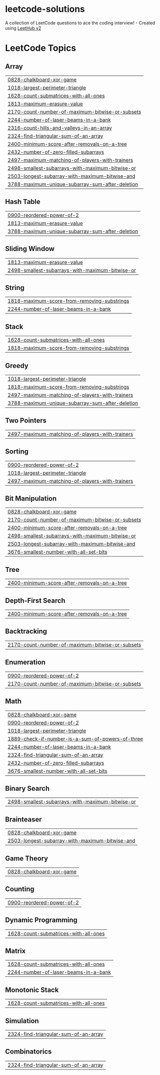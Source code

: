 # leetcode-solutions
A collection of LeetCode questions to ace the coding interview! - Created using [LeetHub v2](https://github.com/arunbhardwaj/LeetHub-2.0)

<!---LeetCode Topics Start-->
# LeetCode Topics
## Array
|  |
| ------- |
| [0828-chalkboard-xor-game](https://github.com/Racheli-shtrochlitz/leetcode-solutions/tree/master/0828-chalkboard-xor-game) |
| [1018-largest-perimeter-triangle](https://github.com/Racheli-shtrochlitz/leetcode-solutions/tree/master/1018-largest-perimeter-triangle) |
| [1628-count-submatrices-with-all-ones](https://github.com/Racheli-shtrochlitz/leetcode-solutions/tree/master/1628-count-submatrices-with-all-ones) |
| [1813-maximum-erasure-value](https://github.com/Racheli-shtrochlitz/leetcode-solutions/tree/master/1813-maximum-erasure-value) |
| [2170-count-number-of-maximum-bitwise-or-subsets](https://github.com/Racheli-shtrochlitz/leetcode-solutions/tree/master/2170-count-number-of-maximum-bitwise-or-subsets) |
| [2244-number-of-laser-beams-in-a-bank](https://github.com/Racheli-shtrochlitz/leetcode-solutions/tree/master/2244-number-of-laser-beams-in-a-bank) |
| [2316-count-hills-and-valleys-in-an-array](https://github.com/Racheli-shtrochlitz/leetcode-solutions/tree/master/2316-count-hills-and-valleys-in-an-array) |
| [2324-find-triangular-sum-of-an-array](https://github.com/Racheli-shtrochlitz/leetcode-solutions/tree/master/2324-find-triangular-sum-of-an-array) |
| [2400-minimum-score-after-removals-on-a-tree](https://github.com/Racheli-shtrochlitz/leetcode-solutions/tree/master/2400-minimum-score-after-removals-on-a-tree) |
| [2432-number-of-zero-filled-subarrays](https://github.com/Racheli-shtrochlitz/leetcode-solutions/tree/master/2432-number-of-zero-filled-subarrays) |
| [2497-maximum-matching-of-players-with-trainers](https://github.com/Racheli-shtrochlitz/leetcode-solutions/tree/master/2497-maximum-matching-of-players-with-trainers) |
| [2498-smallest-subarrays-with-maximum-bitwise-or](https://github.com/Racheli-shtrochlitz/leetcode-solutions/tree/master/2498-smallest-subarrays-with-maximum-bitwise-or) |
| [2503-longest-subarray-with-maximum-bitwise-and](https://github.com/Racheli-shtrochlitz/leetcode-solutions/tree/master/2503-longest-subarray-with-maximum-bitwise-and) |
| [3788-maximum-unique-subarray-sum-after-deletion](https://github.com/Racheli-shtrochlitz/leetcode-solutions/tree/master/3788-maximum-unique-subarray-sum-after-deletion) |
## Hash Table
|  |
| ------- |
| [0900-reordered-power-of-2](https://github.com/Racheli-shtrochlitz/leetcode-solutions/tree/master/0900-reordered-power-of-2) |
| [1813-maximum-erasure-value](https://github.com/Racheli-shtrochlitz/leetcode-solutions/tree/master/1813-maximum-erasure-value) |
| [3788-maximum-unique-subarray-sum-after-deletion](https://github.com/Racheli-shtrochlitz/leetcode-solutions/tree/master/3788-maximum-unique-subarray-sum-after-deletion) |
## Sliding Window
|  |
| ------- |
| [1813-maximum-erasure-value](https://github.com/Racheli-shtrochlitz/leetcode-solutions/tree/master/1813-maximum-erasure-value) |
| [2498-smallest-subarrays-with-maximum-bitwise-or](https://github.com/Racheli-shtrochlitz/leetcode-solutions/tree/master/2498-smallest-subarrays-with-maximum-bitwise-or) |
## String
|  |
| ------- |
| [1818-maximum-score-from-removing-substrings](https://github.com/Racheli-shtrochlitz/leetcode-solutions/tree/master/1818-maximum-score-from-removing-substrings) |
| [2244-number-of-laser-beams-in-a-bank](https://github.com/Racheli-shtrochlitz/leetcode-solutions/tree/master/2244-number-of-laser-beams-in-a-bank) |
## Stack
|  |
| ------- |
| [1628-count-submatrices-with-all-ones](https://github.com/Racheli-shtrochlitz/leetcode-solutions/tree/master/1628-count-submatrices-with-all-ones) |
| [1818-maximum-score-from-removing-substrings](https://github.com/Racheli-shtrochlitz/leetcode-solutions/tree/master/1818-maximum-score-from-removing-substrings) |
## Greedy
|  |
| ------- |
| [1018-largest-perimeter-triangle](https://github.com/Racheli-shtrochlitz/leetcode-solutions/tree/master/1018-largest-perimeter-triangle) |
| [1818-maximum-score-from-removing-substrings](https://github.com/Racheli-shtrochlitz/leetcode-solutions/tree/master/1818-maximum-score-from-removing-substrings) |
| [2497-maximum-matching-of-players-with-trainers](https://github.com/Racheli-shtrochlitz/leetcode-solutions/tree/master/2497-maximum-matching-of-players-with-trainers) |
| [3788-maximum-unique-subarray-sum-after-deletion](https://github.com/Racheli-shtrochlitz/leetcode-solutions/tree/master/3788-maximum-unique-subarray-sum-after-deletion) |
## Two Pointers
|  |
| ------- |
| [2497-maximum-matching-of-players-with-trainers](https://github.com/Racheli-shtrochlitz/leetcode-solutions/tree/master/2497-maximum-matching-of-players-with-trainers) |
## Sorting
|  |
| ------- |
| [0900-reordered-power-of-2](https://github.com/Racheli-shtrochlitz/leetcode-solutions/tree/master/0900-reordered-power-of-2) |
| [1018-largest-perimeter-triangle](https://github.com/Racheli-shtrochlitz/leetcode-solutions/tree/master/1018-largest-perimeter-triangle) |
| [2497-maximum-matching-of-players-with-trainers](https://github.com/Racheli-shtrochlitz/leetcode-solutions/tree/master/2497-maximum-matching-of-players-with-trainers) |
## Bit Manipulation
|  |
| ------- |
| [0828-chalkboard-xor-game](https://github.com/Racheli-shtrochlitz/leetcode-solutions/tree/master/0828-chalkboard-xor-game) |
| [2170-count-number-of-maximum-bitwise-or-subsets](https://github.com/Racheli-shtrochlitz/leetcode-solutions/tree/master/2170-count-number-of-maximum-bitwise-or-subsets) |
| [2400-minimum-score-after-removals-on-a-tree](https://github.com/Racheli-shtrochlitz/leetcode-solutions/tree/master/2400-minimum-score-after-removals-on-a-tree) |
| [2498-smallest-subarrays-with-maximum-bitwise-or](https://github.com/Racheli-shtrochlitz/leetcode-solutions/tree/master/2498-smallest-subarrays-with-maximum-bitwise-or) |
| [2503-longest-subarray-with-maximum-bitwise-and](https://github.com/Racheli-shtrochlitz/leetcode-solutions/tree/master/2503-longest-subarray-with-maximum-bitwise-and) |
| [3676-smallest-number-with-all-set-bits](https://github.com/Racheli-shtrochlitz/leetcode-solutions/tree/master/3676-smallest-number-with-all-set-bits) |
## Tree
|  |
| ------- |
| [2400-minimum-score-after-removals-on-a-tree](https://github.com/Racheli-shtrochlitz/leetcode-solutions/tree/master/2400-minimum-score-after-removals-on-a-tree) |
## Depth-First Search
|  |
| ------- |
| [2400-minimum-score-after-removals-on-a-tree](https://github.com/Racheli-shtrochlitz/leetcode-solutions/tree/master/2400-minimum-score-after-removals-on-a-tree) |
## Backtracking
|  |
| ------- |
| [2170-count-number-of-maximum-bitwise-or-subsets](https://github.com/Racheli-shtrochlitz/leetcode-solutions/tree/master/2170-count-number-of-maximum-bitwise-or-subsets) |
## Enumeration
|  |
| ------- |
| [0900-reordered-power-of-2](https://github.com/Racheli-shtrochlitz/leetcode-solutions/tree/master/0900-reordered-power-of-2) |
| [2170-count-number-of-maximum-bitwise-or-subsets](https://github.com/Racheli-shtrochlitz/leetcode-solutions/tree/master/2170-count-number-of-maximum-bitwise-or-subsets) |
## Math
|  |
| ------- |
| [0828-chalkboard-xor-game](https://github.com/Racheli-shtrochlitz/leetcode-solutions/tree/master/0828-chalkboard-xor-game) |
| [0900-reordered-power-of-2](https://github.com/Racheli-shtrochlitz/leetcode-solutions/tree/master/0900-reordered-power-of-2) |
| [1018-largest-perimeter-triangle](https://github.com/Racheli-shtrochlitz/leetcode-solutions/tree/master/1018-largest-perimeter-triangle) |
| [1889-check-if-number-is-a-sum-of-powers-of-three](https://github.com/Racheli-shtrochlitz/leetcode-solutions/tree/master/1889-check-if-number-is-a-sum-of-powers-of-three) |
| [2244-number-of-laser-beams-in-a-bank](https://github.com/Racheli-shtrochlitz/leetcode-solutions/tree/master/2244-number-of-laser-beams-in-a-bank) |
| [2324-find-triangular-sum-of-an-array](https://github.com/Racheli-shtrochlitz/leetcode-solutions/tree/master/2324-find-triangular-sum-of-an-array) |
| [2432-number-of-zero-filled-subarrays](https://github.com/Racheli-shtrochlitz/leetcode-solutions/tree/master/2432-number-of-zero-filled-subarrays) |
| [3676-smallest-number-with-all-set-bits](https://github.com/Racheli-shtrochlitz/leetcode-solutions/tree/master/3676-smallest-number-with-all-set-bits) |
## Binary Search
|  |
| ------- |
| [2498-smallest-subarrays-with-maximum-bitwise-or](https://github.com/Racheli-shtrochlitz/leetcode-solutions/tree/master/2498-smallest-subarrays-with-maximum-bitwise-or) |
## Brainteaser
|  |
| ------- |
| [0828-chalkboard-xor-game](https://github.com/Racheli-shtrochlitz/leetcode-solutions/tree/master/0828-chalkboard-xor-game) |
| [2503-longest-subarray-with-maximum-bitwise-and](https://github.com/Racheli-shtrochlitz/leetcode-solutions/tree/master/2503-longest-subarray-with-maximum-bitwise-and) |
## Game Theory
|  |
| ------- |
| [0828-chalkboard-xor-game](https://github.com/Racheli-shtrochlitz/leetcode-solutions/tree/master/0828-chalkboard-xor-game) |
## Counting
|  |
| ------- |
| [0900-reordered-power-of-2](https://github.com/Racheli-shtrochlitz/leetcode-solutions/tree/master/0900-reordered-power-of-2) |
## Dynamic Programming
|  |
| ------- |
| [1628-count-submatrices-with-all-ones](https://github.com/Racheli-shtrochlitz/leetcode-solutions/tree/master/1628-count-submatrices-with-all-ones) |
## Matrix
|  |
| ------- |
| [1628-count-submatrices-with-all-ones](https://github.com/Racheli-shtrochlitz/leetcode-solutions/tree/master/1628-count-submatrices-with-all-ones) |
| [2244-number-of-laser-beams-in-a-bank](https://github.com/Racheli-shtrochlitz/leetcode-solutions/tree/master/2244-number-of-laser-beams-in-a-bank) |
## Monotonic Stack
|  |
| ------- |
| [1628-count-submatrices-with-all-ones](https://github.com/Racheli-shtrochlitz/leetcode-solutions/tree/master/1628-count-submatrices-with-all-ones) |
## Simulation
|  |
| ------- |
| [2324-find-triangular-sum-of-an-array](https://github.com/Racheli-shtrochlitz/leetcode-solutions/tree/master/2324-find-triangular-sum-of-an-array) |
## Combinatorics
|  |
| ------- |
| [2324-find-triangular-sum-of-an-array](https://github.com/Racheli-shtrochlitz/leetcode-solutions/tree/master/2324-find-triangular-sum-of-an-array) |
<!---LeetCode Topics End-->